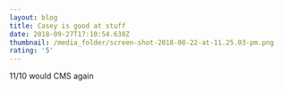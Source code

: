 ```yaml
---
layout: blog
title: Casey is good at stuff
date: 2018-09-27T17:10:54.638Z
thumbnail: /media_folder/screen-shot-2018-08-22-at-11.25.03-pm.png
rating: '5'
---
```

11/10 would CMS again
